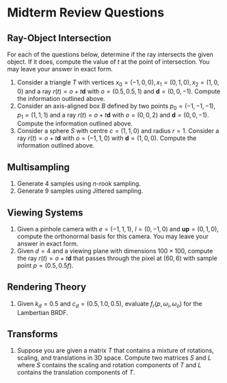 # Midterm Review Questions

## Ray-Object Intersection

For each of the questions below, determine if the ray intersects the given
object. If it does, compute the value of $t$ at the point of intersection. You
may leave your answer in exact form.

1. Consider a triangle $T$ with vertices $x_0 = (-1, 0, 0), x_1 = (0, 1, 0), x_2
   = (1, 0, 0)$ and a ray $r(t) = o + t\mathbf{d}$ with $o = (0.5, 0.5, 1)$ and
   $\mathbf{d} = (0, 0, -1)$. Compute the information outlined above.
2. Consider an axis-aligned box $B$ defined by two points $p_0 = (-1, -1, -1),
   p_1 = (1, 1, 1)$ and a ray $r(t) = o + t \mathbf{d}$ with $o = (0, 0, 2)$ and
   $\mathbf{d} = (0, 0, -1)$. Compute the information outlined above.
3. Consider a sphere $S$ with centre $c = (1, 1, 0)$ and radius $r = 1$.
   Consider a ray $r(t) = o + t\mathbf{d}$ with $o = (-1, 1, 0)$ with
   $\mathbf{d} = (1, 0, 0)$. Compute the information outlined above.

## Multisampling

1. Generate 4 samples using $n$-rook sampling.
2. Generate 9 samples using Jittered sampling.

## Viewing Systems

1. Given a pinhole camera with $e = (-1, 1, 1)$, $l = (0, -1, 0)$ and
   $\mathbf{up} = (0, 1, 0)$, compute the orthonormal basis for this camera. You
   may leave your answer in exact form.
2. Given $d = 4$ and a viewing plane with dimensions $100 \times 100$, compute
   the ray $r(t) = o + t\mathbf{d}$ that passes through the pixel at $(60, 6)$
   with sample point $p = (0.5, 0.5f)$.

## Rendering Theory

1. Given $k_d = 0.5$ and $c_d = (0.5, 1.0, 0.5)$, evaluate $f_r(p, \omega_i,
   \omega_o)$ for the Lambertian BRDF.

## Transforms

1. Suppose you are given a matrix $T$ that contains a mixture of rotations,
   scaling, and translations in 3D space. Compute two matrices $S$ and $L$ where
   $S$ contains the scaling and rotation components of $T$ and $L$ contains the
   translation components of $T$.
